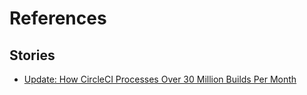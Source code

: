 # References

## Stories

* [Update: How CircleCI Processes Over 30 Million Builds Per Month](https://stackshare.io/circleci/update-how-circleci-processes-over-30-million-builds-per-month)





